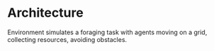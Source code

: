 # Architecture

Environment simulates a foraging task with agents moving on a grid, collecting resources, avoiding obstacles.
